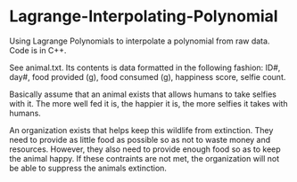 # Lagrange-Interpolating-Polynomial
Using Lagrange Polynomials to interpolate a polynomial from raw data. Code is in C++.

See animal.txt.
Its contents is data formatted in the following fashion: ID#, day#, food provided (g), food consumed (g), happiness score, selfie count.

Basically assume that an animal exists that allows humans to take selfies with it. The more well fed it is, the happier it is, the more selfies it takes with humans.

An organization exists that helps keep this wildlife from extinction. They need to provide as little food as possible so as not to waste money and resources. However, they also need to provide enough food so as to keep the animal happy. If these contraints are not met, the organization will not be able to suppress the animals extinction.
